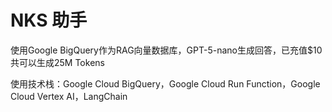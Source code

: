 # NKS 助手

使用Google BigQuery作为RAG向量数据库，GPT-5-nano生成回答，已充值$10共可以生成25M Tokens

使用技术栈：Google Cloud BigQuery，Google Cloud Run Function，Google Cloud Vertex AI，LangChain